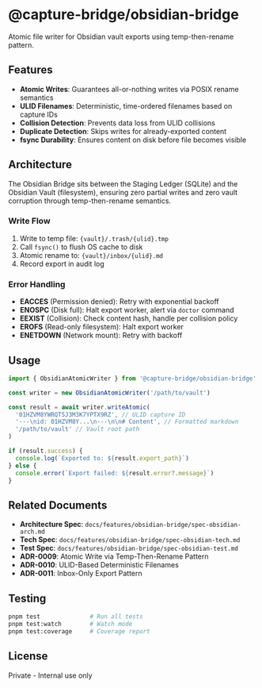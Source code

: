 # @capture-bridge/obsidian-bridge

Atomic file writer for Obsidian vault exports using temp-then-rename pattern.

## Features

- **Atomic Writes**: Guarantees all-or-nothing writes via POSIX rename semantics
- **ULID Filenames**: Deterministic, time-ordered filenames based on capture IDs
- **Collision Detection**: Prevents data loss from ULID collisions
- **Duplicate Detection**: Skips writes for already-exported content
- **fsync Durability**: Ensures content on disk before file becomes visible

## Architecture

The Obsidian Bridge sits between the Staging Ledger (SQLite) and the Obsidian Vault (filesystem), ensuring zero partial writes and zero vault corruption through temp-then-rename semantics.

### Write Flow

1. Write to temp file: `{vault}/.trash/{ulid}.tmp`
2. Call `fsync()` to flush OS cache to disk
3. Atomic rename to: `{vault}/inbox/{ulid}.md`
4. Record export in audit log

### Error Handling

- **EACCES** (Permission denied): Retry with exponential backoff
- **ENOSPC** (Disk full): Halt export worker, alert via `doctor` command
- **EEXIST** (Collision): Check content hash, handle per collision policy
- **EROFS** (Read-only filesystem): Halt export worker
- **ENETDOWN** (Network mount): Retry with backoff

## Usage

```typescript
import { ObsidianAtomicWriter } from '@capture-bridge/obsidian-bridge'

const writer = new ObsidianAtomicWriter('/path/to/vault')

const result = await writer.writeAtomic(
  '01HZVM8YWRQT5J3M3K7YPTX9RZ', // ULID capture ID
  '---\nid: 01HZVM8Y...\n---\n\n# Content', // Formatted markdown
  '/path/to/vault' // Vault root path
)

if (result.success) {
  console.log(`Exported to: ${result.export_path}`)
} else {
  console.error(`Export failed: ${result.error?.message}`)
}
```

## Related Documents

- **Architecture Spec**: `docs/features/obsidian-bridge/spec-obsidian-arch.md`
- **Tech Spec**: `docs/features/obsidian-bridge/spec-obsidian-tech.md`
- **Test Spec**: `docs/features/obsidian-bridge/spec-obsidian-test.md`
- **ADR-0009**: Atomic Write via Temp-Then-Rename Pattern
- **ADR-0010**: ULID-Based Deterministic Filenames
- **ADR-0011**: Inbox-Only Export Pattern

## Testing

```bash
pnpm test              # Run all tests
pnpm test:watch        # Watch mode
pnpm test:coverage     # Coverage report
```

## License

Private - Internal use only
